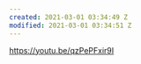 ```yaml
---
created: 2021-03-01 03:34:49 Z
modified: 2021-03-01 03:34:51 Z
---
```


https://youtu.be/qzPePFxir9I